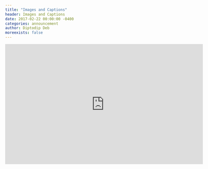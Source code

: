 ```yaml
---
title: "Images and Captions"
header: Images and Captions
date: 2017-02-22 00:00:00 -0400
categories: announcement
author: Diptodip Deb
moreexists: false
---
```

<!-- embedded slides should have width="640" height="389" -->
<div class="has-text-centered" style="width:100%;"><iframe src="https://docs.google.com/presentation/d/18Q8R6wg_rLo6yLTQI8_rtxuBeiATFPqLiXY6J3u0F-8/embed?start=false&loop=false&delayms=3000" frameborder="0" width="640" height="389" allowfullscreen="true" mozallowfullscreen="true" webkitallowfullscreen="true"></iframe></div>
